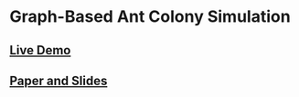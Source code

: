 # Graph-Based Ant Colony Simulation
## [Live Demo](https://ernestchu.github.io/ACO-Web/)
## [Paper and Slides](https://github.com/ernestchu/ACO-Web/tree/gh-pages/doc)
